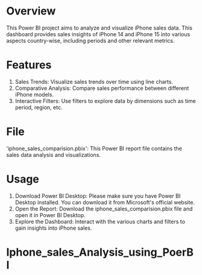 # Overview
This Power BI project aims to analyze and visualize iPhone sales data. This dashboard provides sales insights of iPhone 14 and iPhone 15 into various aspects country-wise, including periods and other relevant metrics.

# Features
1. Sales Trends: Visualize sales trends over time using line charts.
2. Comparative Analysis: Compare sales performance between different iPhone models.
3. Interactive Filters: Use filters to explore data by dimensions such as time period, region, etc.

# File
'iphone_sales_comparision.pbix': This Power BI report file contains the sales data analysis and visualizations.

# Usage
1. Download Power BI Desktop: Please make sure you have Power BI Desktop installed. You can download it from Microsoft's official website.
2. Open the Report: Download the iphone_sales_comparision.pbix file and open it in Power BI Desktop.
3. Explore the Dashboard: Interact with the various charts and filters to gain insights into iPhone sales.


# Iphone_sales_Analysis_using_PoerBI
